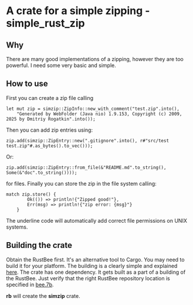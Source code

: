 # A crate for a simple zipping - simple_rust_zip

## Why

There are many good implementations of a zipping, however they are too
powerful. I need some very basic and simple.

##  How to use

First you can create a zip file calling
```
let mut zip = simzip::ZipInfo::new_with_comment("test.zip".into(), 
    "Generated by WebFolder (Java nio) 1.9.153, Copyright (c) 2009, 2025 by Dmitriy Rogatkin".into());
```
Then you can add zip entries using:
```
zip.add(simzip::ZipEntry::new(".gitignore".into(), r#"src/test
test.zip"#.as_bytes().to_vec()));
```
Or:
```
zip.add(simzip::ZipEntry::from_file(&"README.md".to_string(), Some(&"doc".to_string())));
```
for files. Finally you can store the zip in the file system calling:
```
match zip.store() {
        Ok(()) => println!{"Zipped good!"},
        Err(msg) => println!{"zip error: {msg}"}
    }
```
The underline code will automatically add correct file permissions on UNIX systems.

## Building the crate

Obtain the RustBee first. It's an alternative tool to Cargo. You may need to build it for your platform. 
The building is a clearly simple and explained [here](https://gitlab.com/tools6772135/rusthub/-/blob/master/src/rust/rustcgi/README.md).
The crate has one dependency. It gets built as a part of a building of the RustBee. Just verify that the right RustBee repository location is
specified in [bee.7b](https://github.com/vernisaz/simple_rust_zip/blob/ce7bf7385eef7d8bd84690b7fefe82f2a0275d9f/bee.7b#L2).

**rb** will create the **simzip** crate.